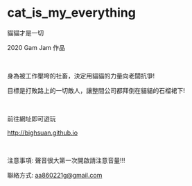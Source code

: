 # cat_is_my_everything

貓貓才是一切

2020 Gam Jam 作品

<br/>

身為被工作壓垮的社畜，決定用貓貓的力量向老闆抗爭! 

目標是打敗路上的一切敵人，讓整間公司都拜倒在貓貓的石榴裙下!

<br/>

前往網址即可遊玩

http://bighsuan.github.io


<br/>


注意事項: 聲音很大第一次開啟請注意音量!!!

聯絡方式: aa860221g@gmail.com
